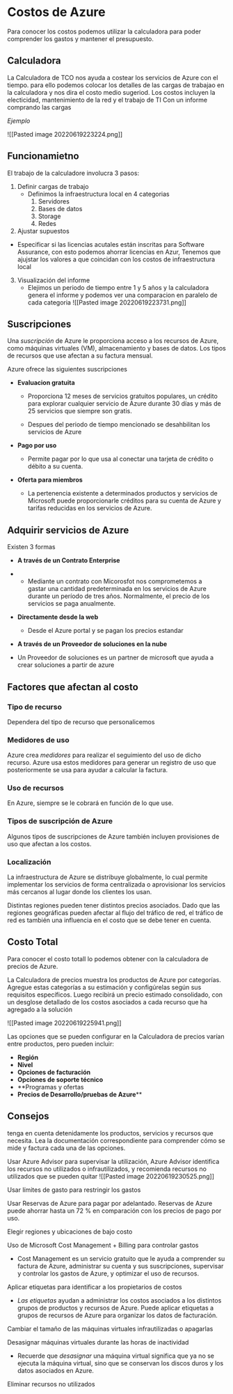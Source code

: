 # Costos de Azure
Para conocer los costos podemos utilizar la calculadora para poder comprender los gastos y mantener el presupuesto.

## Calculadora

La Calculadora de TCO nos ayuda a costear los servicios de Azure con el tiempo. para ello podemos colocar los detalles de las cargas de trabajao en la calculadora y nos dira el costo medio sugeriod. Los costos incluyen la electicidad, mantenimiento de la red y el trabajo de TI Con un informe comprando las cargas

_Ejemplo_

![[Pasted image 20220619223224.png]]

## Funcionamietno 
El trabajo de la calculadore involucra 3 pasos:

1. Definir cargas de trabajo
	- Definimos  la infraestructura local en 4 categorias
		1. Servidores
		2. Bases de datos
		3. Storage
		4. Redes
2. Ajustar supuestos
-  Especificar si las licencias acutales están inscritas para Software Assurance, con esto podemos ahorrar licencias en Azur, Tenemos que ajujstar los valores a que coincidan con los costos de infraestructura local

3.  Visualización del informe
	- Elejimos un periodo de tiempo entre  1 y 5 años y la calculadora genera el informe y podemos ver una comparacion en paralelo de cada categoria
	 ![[Pasted image 20220619223731.png]]

## Suscripciones 

Una _suscripción_ de Azure le proporciona acceso a los recursos de Azure, como máquinas virtuales (VM), almacenamiento y bases de datos. Los tipos de recursos que use afectan a su factura mensual.

Azure ofrece las siguientes suscripciones

- **Evaluacion gratuita**

	- Proporciona 12 meses de servicios gratuitos populares, un crédito para explorar cualquier servicio de Azure durante 30 días y más de 25 servicios que siempre son gratis.
	
	- Despues del periodo de tiempo mencionado se desahbilitan los servicios de Azure

- **Pago por uso**
	- Permite pagar por lo que usa al conectar una tarjeta de crédito o débito a su cuenta.

- **Oferta para miembros**
	-  La pertenencia existente a determinados productos y servicios de Microsoft puede proporcionarle créditos para su cuenta de Azure y tarifas reducidas en los servicios de Azure.

## Adquirir servicios de Azure

Existen 3 formas

- **A través de un Contrato Enterprise**
- 
	- Mediante un contrato con Micorosfot nos comprometemos a gastar una cantidad predeterminada en los servicios de Azure durante un período de tres años. Normalmente, el precio de los servicios se paga anualmente.

- **Directamente desde la web**
	- Desde el Azure portal y se pagan los precios estandar

- **A través de un Proveedor de soluciones en la nube**

- Un Proveedor de soluciones es un partner de microsoft que ayuda a crear soluciones a partir de azure


## Factores que afectan al costo

### Tipo de recurso
Dependera del tipo de recurso que personalicemos


### Medidores de uso

Azure crea _medidores_ para realizar el seguimiento del uso de dicho recurso. Azure usa estos medidores para generar un registro de uso que posteriormente se usa para ayudar a calcular la factura.


### Uso de recursos
En Azure, siempre se le cobrará en función de lo que use.

### Tipos de suscripción de Azure

Algunos tipos de suscripciones de Azure también incluyen provisiones de uso que afectan a los costos.

### Localización 

La infraestructura de Azure se distribuye globalmente, lo cual permite implementar los servicios de forma centralizada o aprovisionar los servicios más cercanos al lugar donde los clientes los usan.

Distintas regiones pueden tener distintos precios asociados. Dado que las regiones geográficas pueden afectar al flujo del tráfico de red, el tráfico de red es también una influencia en el costo que se debe tener en cuenta.



## Costo Total

Para conocer el costo totall lo podemos obtener con la calculadora de precios de Azure.

La Calculadora de precios muestra los productos de Azure por categorías. Agregue estas categorías a su estimación y configúrelas según sus requisitos específicos. Luego recibirá un precio estimado consolidado, con un desglose detallado de los costos asociados a cada recurso que ha agregado a la solución

![[Pasted image 20220619225941.png]]

Las opciones que se pueden configurar en la Calculadora de precios varían entre productos, pero pueden incluir:
- **Región**
- **Nivel**
- **Opciones de facturación**
- **Opciones de soporte técnico**
- **Programas y ofertas
- **Precios de Desarrollo/pruebas de Azure****

## Consejos

tenga en cuenta detenidamente los productos, servicios y recursos que necesita. Lea la documentación correspondiente para comprender cómo se mide y factura cada una de las opciones.

 Usar Azure Advisor para supervisar la utilización, Azure Advisor identifica los recursos no utilizados o infrautilizados, y recomienda recursos no utilizados que se pueden quitar
![[Pasted image 20220619230525.png]]

 Usar límites de gasto para restringir los gastos

 Usar Reservas de Azure para pagar por adelantado. Reservas de Azure puede ahorrar hasta un 72 % en comparación con los precios de pago por uso.

Elegir regiones y ubicaciones de bajo costo

Uso de Microsoft Cost Management + Billing para controlar gastos

- Cost Management es un servicio gratuito que le ayuda a comprender su factura de Azure, administrar su cuenta y sus suscripciones, supervisar y controlar los gastos de Azure, y optimizar el uso de recursos.

Aplicar etiquetas para identificar a los propietarios de costos

 - _Las etiquetas_ ayudan a administrar los costos asociados a los distintos grupos de productos y recursos de Azure. Puede aplicar etiquetas a grupos de recursos de Azure para organizar los datos de facturación.

 Cambiar el tamaño de las máquinas virtuales infrautilizadas o apagarlas

Desasignar máquinas virtuales durante las horas de inactividad

- Recuerde que _desasignar_ una máquina virtual significa que ya no se ejecuta la máquina virtual, sino que se conservan los discos duros y los datos asociados en Azure.

Eliminar recursos no utilizados